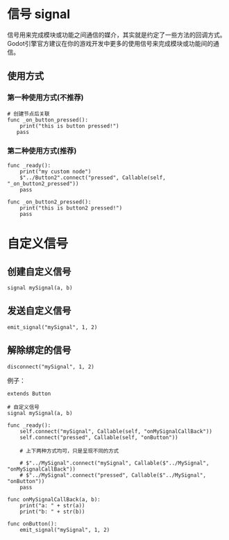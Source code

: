 # 信号 signal
信号用来完成模块或功能之间通信的媒介，其实就是约定了一些方法的回调方式。
Godot引擎官方建议在你的游戏开发中更多的使用信号来完成模块或功能间的通信。

## 使用方式
### 第一种使用方式(不推荐)
```GDScript
# 创建节点后关联
func _on_button_pressed(): 
    print("this is button pressed!")
   pass
```
### 第二种使用方式(推荐)
```GDScript
func _ready():
    print("my custom node")
    $"../Button2".connect("pressed", Callable(self, "_on_button2_pressed"))
    pass

func _on_button2_pressed():
    print("this is button2 pressed!")
    pass
```

# 自定义信号
## 创建自定义信号
```GDScript
signal mySignal(a, b)
```
## 发送自定义信号
```GDScript
emit_signal("mySignal", 1, 2)
```

## 解除绑定的信号
```GDScript
disconnect("mySignal", 1, 2)
```
例子：
```GDScript
extends Button

# 自定义信号
signal mySignal(a, b)

func _ready():
    self.connect("mySignal", Callable(self, "onMySignalCallBack"))
    self.connect("pressed", Callable(self, "onButton"))
	
    # 上下两种方式均可，只是呈现不同的方式
	
	# $"../MySignal".connect("mySignal", Callable($"../MySignal", "onMySignalCallBack"))
	# $"../MySignal".connect("pressed", Callable($"../MySignal", "onButton"))
	pass

func onMySignalCallBack(a, b):
    print("a: " + str(a))
	print("b: " + str(b))

func onButton():
	emit_signal("mySignal", 1, 2)
```
